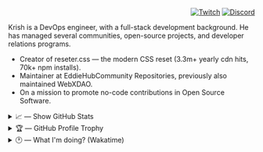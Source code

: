 <div align="right" width="80%">
  <a href="https://twitch.tv/xkrishguptaa">
    <img alt="" src="https://github.com/xkrishguptaa/xkrishguptaa/assets/135469703/8504384e-5091-49d6-9071-a5ba36e4502f" >
  </a>

  <p>

[![Twitch](https://img.shields.io/twitch/status/thetechieowl?style=for-the-badge&logo=twitch&logoColor=%23fefefe&labelColor=%237749C1&color=%237749C1)](https://go.xkrish.co/twitch)
[![Discord](https://img.shields.io/discord/1117443309082771568?style=for-the-badge&logo=discord&logoColor=%23FEFEFF&labelColor=%237749C1&color=%237749C1)](https://go.xkrish.co/discord)

  </p>
</div>

Krish is a DevOps engineer, with a full-stack development background. He has managed several communities, open-source projects, and developer relations programs.

- Creator of reseter.css ― the modern CSS reset (3.3m+ yearly cdn hits, 70k+ npm installs).
- Maintainer at EddieHubCommunity Repositories, previously also maintained WebXDAO.
- On a mission to promote no-code contributions in Open Source Software.

</div>
<details>
  <summary>📈 ― Show GitHub Stats</summary>
  <br />
  <p align="center">
    <img height=180 src="https://github-readme-stats.vercel.app/api?username=xkrishguptaa&show_icons=true&locale=en&count_private=true&hide_border=true&title_color=fefefe&text_color=fefefe&icon_color=fefefe&bg_color=7749C1&include_all_commits=true&border_radius=0" />
    <img height=180 src="https://github-readme-streak-stats.herokuapp.com?user=xkrishguptaa&theme=dark&hide_border=true&border_radius=0&background=11121E&ring=7749C1&fire=7749C1&currStreakLabel=7749C1" />
  </p>
</details>
</div>

<div>
<details>
  <summary>🏆 ― GitHub Profile Trophy</summary>
  <br />
  <p align="center">
    <img align="center" src="https://github-profile-trophy.vercel.app/?username=xkrishguptaa&row=1&no-frame=true&no-bg=true" />
  </p>
</details>
</div>

<div>
<details>
  <summary>🕐 ― What I'm doing? (Wakatime)</summary>
  <br />
  <p>

  <!--START_SECTION:waka-->

```txt
Other      4 hrs 37 mins   ████████████████████████░   96.33 %
Markdown   10 mins         █░░░░░░░░░░░░░░░░░░░░░░░░   03.67 %
```

<!--END_SECTION:waka-->
    
  </p>
</details>
</div>
